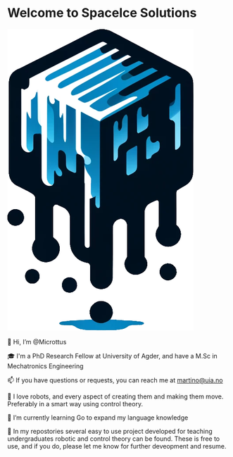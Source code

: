 # Welcome to SpaceIce Solutions

![IceCube](icecube_a.png)

👋 Hi, I’m @Microttus

🎓  I'm a PhD Research Fellow at University of Agder,
    and have a M.Sc in Mechatronics Engineering

📫  If you have questions or requests, you can reach me
    at martino@uia.no

🤖  I love robots, and every aspect of creating them and 
    making them move. Preferably in a smart way using
    control theory. 

🦾  I’m currently learning Go to expand my language knowledge
    
🦿  In my repostories several easy to use project developed
    for teaching undergraduates robotic and control theory can
    be found. These is free to use, and if you do, please let me know
    for further deveopment and resume.


<!---
Microttus/Microttus is a ✨ special ✨ repository because its `README.md` (this file) appears on your GitHub profile.
You can click the Preview link to take a look at your changes.
--->
